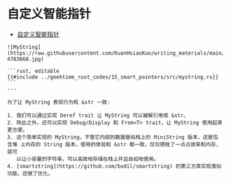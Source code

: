 # 自定义智能指针

<!--ts-->
* [自定义智能指针](#自定义智能指针)

<!-- Created by https://github.com/ekalinin/github-markdown-toc -->
<!-- Added by: runner, at: Wed Oct 26 01:15:48 UTC 2022 -->

<!--te-->

~~~admonish info title='MyString结构示意图' collapsible=true
![MyString](https://raw.githubusercontent.com/KuanHsiaoKuo/writing_materials/main/imgs/15%EF%BD%9C%E6%95%B0%E6%8D%AE%E7%BB%93%E6%9E%84%EF%BC%9A%E8%BF%99%E4%BA%9B%E6%B5%93%E7%9C%89%E5%A4%A7%E7%9C%BC%E7%9A%84%E7%BB%93%E6%9E%84%E7%AB%9F%E7%84%B6%E9%83%BD%E6%98%AF%E6%99%BA%E8%83%BD%E6%8C%87%E9%92%88%EF%BC%9F-4783668.jpg)
~~~

~~~admonish info title='MyString实现代码' collapsible=true
```rust, editable
{{#include ../geektime_rust_codes/15_smart_pointers/src/mystring.rs}}
```
---

为了让 MyString 表现行为和 &str 一致:

1. 我们可以通过实现 Deref trait 让 MyString 可以被解引用成 &str。
2. 除此之外，还可以实现 Debug/Display 和 From<T> trait，让 MyString 使用起来更方便。
3. 这个简单实现的 MyString，不管它内部的数据是纯栈上的 MiniString 版本，还是包含堆 上内存的 String 版本，使用的体验和 &str 都一致，仅仅牺牲了一点点效率和内存，就可
   以让小容量的字符串，可以高效地存储在栈上并且自如地使用。
4. [smartstring](https://github.com/bodil/smartstring) 的第三方库实现类似功能，还做了优化。
~~~
